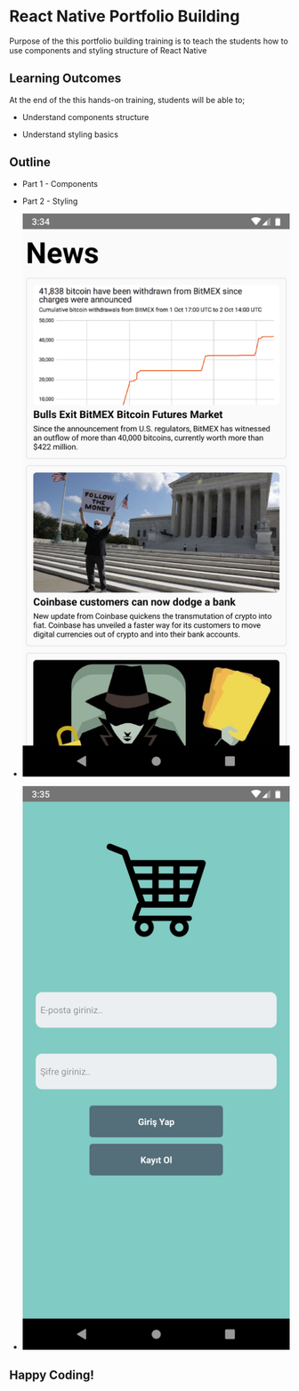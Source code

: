 # React Native Portfolio Building

Purpose of the this portfolio building training is to teach the students how to use components and styling structure of React Native

## Learning Outcomes

At the end of the this hands-on training, students will be able to;

- Understand components structure

- Understand styling basics

## Outline

- Part 1 - Components

- Part 2 - Styling

- ![Project 001 Snapshot](./screenshots/s1.png)

- ![Project 001 Snapshot](./screenshots/s2.png)

## Happy Coding!

